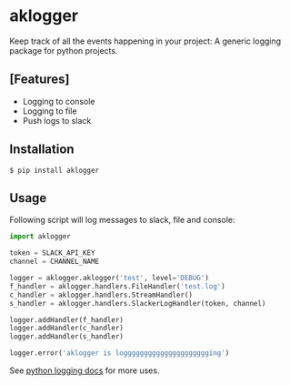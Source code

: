 # aklogger

Keep track of all the events happening in your project: A generic logging package for python projects.

## [Features]

- Logging to console
- Logging to file
- Push logs to slack

## Installation

```
$ pip install aklogger
```

## Usage

Following script will log messages to slack, file and console:

```python
import aklogger

token = SLACK_API_KEY
channel = CHANNEL_NAME

logger = aklogger.aklogger('test', level='DEBUG')
f_handler = aklogger.handlers.FileHandler('test.log')
c_handler = aklogger.handlers.StreamHandler()
s_handler = aklogger.handlers.SlackerLogHandler(token, channel)

logger.addHandler(f_handler)
logger.addHandler(c_handler)
logger.addHandler(s_handler)

logger.error('aklogger is loggggggggggggggggggggging')
```

See [python logging docs](https://docs.python.org/3/library/logging.html) for more uses.
